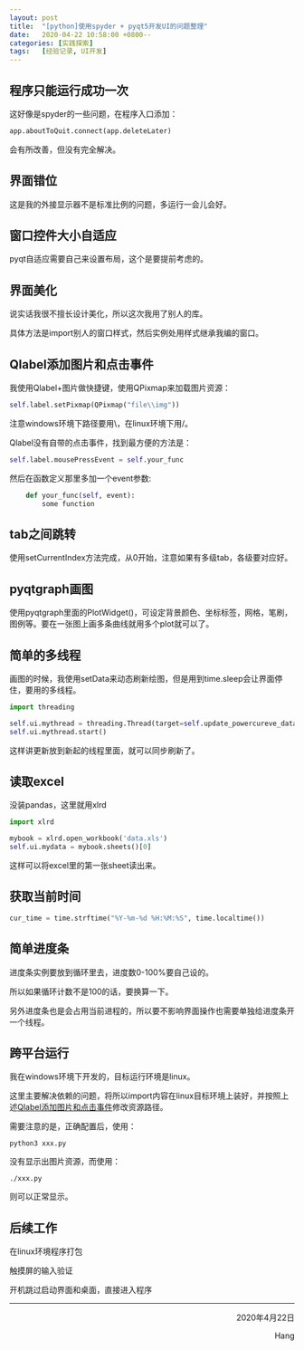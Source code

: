 ```yaml
---
layout: post
title:  "[python]使用spyder + pyqt5开发UI的问题整理"
date:   2020-04-22 10:58:00 +0800--
categories: [实践探索]
tags:   [经验记录, UI开发]
---
```


## 程序只能运行成功一次

这好像是spyder的一些问题，在程序入口添加：

```python
app.aboutToQuit.connect(app.deleteLater)
```

会有所改善，但没有完全解决。

## 界面错位

这是我的外接显示器不是标准比例的问题，多运行一会儿会好。

## 窗口控件大小自适应

pyqt自适应需要自己来设置布局，这个是要提前考虑的。

## 界面美化

说实话我很不擅长设计美化，所以这次我用了别人的库。

具体方法是import别人的窗口样式，然后实例处用样式继承我编的窗口。

## Qlabel添加图片和点击事件

我使用Qlabel+图片做快捷键，使用QPixmap来加载图片资源：

```python
self.label.setPixmap(QPixmap("file\\img"))
```
<span id=1> </span>

注意windows环境下路径要用\\，在linux环境下用/。

Qlabel没有自带的点击事件，找到最方便的方法是：

```python
self.label.mousePressEvent = self.your_func
```

然后在函数定义那里多加一个event参数:

```python
    def your_func(self, event):
    	some function
```

## tab之间跳转

使用setCurrentIndex方法完成，从0开始，注意如果有多级tab，各级要对应好。

## pyqtgraph画图

使用pyqtgraph里面的PlotWidget()，可设定背景颜色、坐标标签，网格，笔刷，图例等。要在一张图上画多条曲线就用多个plot就可以了。

## 简单的多线程

画图的时候，我使用setData来动态刷新绘图，但是用到time.sleep会让界面停住，要用的多线程。

```python
import threading

self.ui.mythread = threading.Thread(target=self.update_powercureve_data,name='update')
self.ui.mythread.start()
```

这样讲更新放到新起的线程里面，就可以同步刷新了。

## 读取excel

没装pandas，这里就用xlrd

```python
import xlrd

mybook = xlrd.open_workbook('data.xls')
self.ui.mydata = mybook.sheets()[0]
```

这样可以将excel里的第一张sheet读出来。

## 获取当前时间

```python
cur_time = time.strftime("%Y-%m-%d %H:%M:%S", time.localtime())
```

## 简单进度条

进度条实例要放到循环里去，进度数0-100%要自己设的。

所以如果循环计数不是100的话，要换算一下。

另外进度条也是会占用当前进程的，所以要不影响界面操作也需要单独给进度条开一个线程。

## 跨平台运行

我在windows环境下开发的，目标运行环境是linux。

这里主要解决依赖的问题，将所以import内容在linux目标环境上装好，并按照上述[Qlabel添加图片和点击事件](#1)修改资源路径。

需要注意的是，正确配置后，使用：

```shell
python3 xxx.py
```

没有显示出图片资源，而使用：

```shell
./xxx.py
```

则可以正常显示。

## 后续工作
  
在linux环境程序打包

触摸屏的输入验证

开机跳过启动界面和桌面，直接进入程序 
___




<p align = "right">2020年4月22日</p>
<p align = "right">Hang</p>

